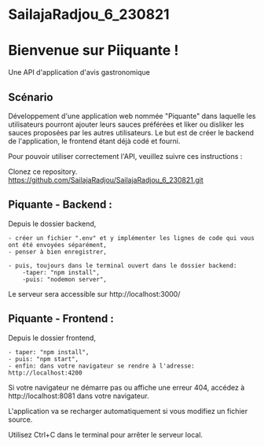 # SailajaRadjou_6_230821
# Bienvenue sur Piiquante !
Une API d'application d'avis gastronomique

## Scénario
Développement d'une application web nommée "Piquante" dans laquelle les utilisateurs pourront ajouter leurs sauces préférées et liker ou disliker les sauces proposées par les autres utilisateurs.
Le but est de créer le backend de l'application, le frontend étant déjà codé et fourni.

Pour pouvoir utiliser correctement l'API, veuillez suivre ces instructions :

Clonez ce repository.
https://github.com/SailajaRadjou/SailajaRadjou_6_230821.git

## Piquante - Backend :

Depuis le dossier backend, 

    - créer un fichier ".env" et y implémenter les lignes de code qui vous ont été envoyées séparément,
    - penser à bien enregistrer,

    - puis, toujours dans le terminal ouvert dans le dossier backend:    
        -taper: "npm install",
        -puis: "nodemon server",
       
Le serveur sera accessible sur http://localhost:3000/

## Piquante - Frontend :

Depuis le dossier frontend,

    - taper: "npm install",
    - puis: "npm start",
    - enfin: dans votre navigateur se rendre à l'adresse: http://localhost:4200 

Si votre navigateur ne démarre pas ou affiche une erreur 404, accédez à http://localhost:8081 dans votre navigateur.

L'application va se recharger automatiquement si vous modifiez un fichier source.

Utilisez Ctrl+C dans le terminal pour arrêter le serveur local.
